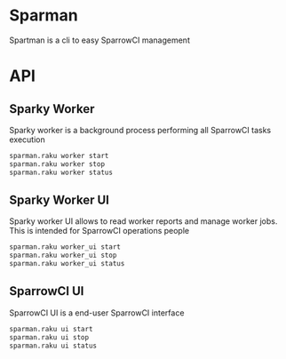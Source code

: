 # Sparman

Spartman is a cli to easy SparrowCI management

# API

## Sparky Worker

Sparky worker is a background process performing all SparrowCI tasks execution

```bash
sparman.raku worker start
sparman.raku worker stop
sparman.raku worker status
```

## Sparky Worker UI

Sparky worker UI allows to read worker reports and manage worker jobs. This
is intended for SparrowCI operations people

```bash
sparman.raku worker_ui start
sparman.raku worker_ui stop
sparman.raku worker_ui status
```

## SparrowCI UI

SparrowCI UI is a end-user SparrowCI interface

```bash
sparman.raku ui start
sparman.raku ui stop
sparman.raku ui status
```
